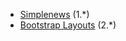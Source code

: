 * [Simplenews](https://www.drupal.org/project/simplenews) (1.\*)
* [Bootstrap Layouts](https://www.drupal.org/project/bootstrap%5Flayouts) (2.\*)
